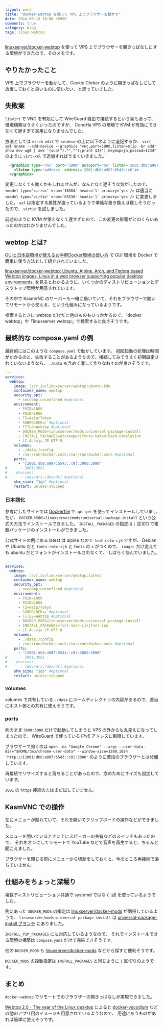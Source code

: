 ```yaml
---
layout: post
title: "docker-webtop を使って VPS 上でブラウザーを動かす"
date: 2024-09-18 18:00 +0900
comments: true
category: blog
tags: linux webtop
---
```

[linuxserver/docker-webtop](https://github.com/linuxserver/docker-webtop)
を使って VPS 上でブラウザーを開きっぱなしにする環境ができたので、そのメモです。

<!--more-->

## やりたかったこと

VPS 上でブラウザーを動かして、Cookie Clicker のように開きっぱなしにして放置しておくと良いものに使いたい、と思っていました。

## 失敗案

`libvirt` で VNC を有効にして WireGuard 経由で接続するという案もあって、
環境構築はうまくいったのですが、
ConoHa VPS の環境で KVM が有効にできなくて遅すぎて実用になりませんでした。

方法としては `virsh edit` で `<video>` の上に以下のように追記するか、
`virt-xml $name --add-device --graphics "vnc,port=5900,listen=$(ip -br addr show dev wg0 | awk '{sub("/.*","");print $3}'),keymap=ja,passwd=1234"`
のように `virt-xml` で追加すればうまくいきました。

```xml
  <graphics type='vnc' port='5900' autoport='no' listen='2001:db8:a987:6543::c0' keymap='ja' passwd='1234'>
    <listen type='address' address='2001:db8:a987:6543::c0'/>
  </graphics>
```

変更しなくても動くかもしれませんが、なんとなく遅そうな気がしたので、
`<model type='cirrus' vram='16384' heads='1' primary='yes'/>`
は適当に
`<model type='virtio' vram='65536' heads='1' primary='yes'/>`
に変更しました。
`qxl` は指定する属性が違っているようで単純な置き換えは難しそうだったので、
`virtio` を試しました。

前述のように KVM が使えなくて遅すぎたので、この変更の影響がどのくらいあったのかはわかりませんでした。

## webtop とは?

[GUIと日本語環境が使えるお手軽Docker環境の使い方](https://zenn.dev/mkj/articles/292a70b4f4e5e8)
で GUI 環境を Docker で簡単に使う方法として紹介されていました。

[linuxserver/docker-webtop: Ubuntu, Alpine, Arch, and Fedora based Webtop images, Linux in a web browser supporting popular desktop environments.](https://github.com/linuxserver/docker-webtop)
を見るとわかるように、いくつかのディストリビューションとデスクトップ環境が用意されています。

その中で KasmVNC のサーバーも一緒に動いていて、それをブラウザーで開いてリモートから使える、という仕組みになっているようです。

検索するときに webtop だけだと他のものもひっかかるので、「docker webtop」や「linuxserver webtop」で検索すると良さそうです。

## 最終的な compose.yaml の例

最終的にはこのような `compose.yaml` で動かしています。
初回起動の処理は時間がかかるのと、失敗することがあるようなので、接続してみてうまく初期設定されていないようなら、
`./data` も含めて消して作りなおすのが良さそうです。

```yaml
---
services:
  webtop:
    image: lscr.io/linuxserver/webtop:ubuntu-kde
    container_name: webtop
    security_opt:
      - seccomp:unconfined #optional
    environment:
      - PUID=1000
      - PGID=1000
      - TZ=Asia/Tokyo
      - SUBFOLDER=/ #optional
      - TITLE=Webtop #optional
      - DOCKER_MODS=linuxserver/mods:universal-package-install
      - INSTALL_PACKAGES=etckeeper|fonts-takao|bash-completion
      - LC_ALL=ja_JP.UTF-8
    volumes:
      - ./data:/config
      - /var/run/docker.sock:/var/run/docker.sock #optional
    ports:
      - "[2001:db8:a987:6543::c0]:3000:3000"
#      - 3001:3001
#    devices:
#      - /dev/dri:/dev/dri #optional
    shm_size: "1gb" #optional
    restart: unless-stopped
```

### 日本語化

参考にしたサイトでは [Dockerfile](https://github.com/karaage0703/docker-webtop/blob/c05f865d3ec17272efd68261b636ccd90048b6d8/container-ubuntu/Dockerfile) で `apt-get` を使ってインストールしていましたが、
`DOCKER_MODS=linuxserver/mods:universal-package-install` という公式の方法でインストールできました。
`INSTALL_PACKAGES` の指定は `|` 区切りで複数パッケージのインストールができました。

公式サイトの例にある latest は alpine なので `font-noto-cjk` ですが、
Debian や Ubuntu だと `fonts-noto-cjk` と `fonts` の `s` がつくので、
`image:` だけ変えても ubuntu だとフォントがインストールされなくて、
しばらく悩んでいました。

```yaml
---
services:
  webtop:
    image: lscr.io/linuxserver/webtop:latest
    container_name: webtop
    security_opt:
      - seccomp:unconfined #optional
    environment:
      - PUID=1000
      - PGID=1000
      - TZ=Asia/Tokyo
      - SUBFOLDER=/ #optional
      - TITLE=Webtop #optional
      - DOCKER_MODS=linuxserver/mods:universal-package-install
      - INSTALL_PACKAGES=font-noto-cjk|font-ipa
      - LC_ALL=ja_JP.UTF-8
    volumes:
      - ./data:/config
      - /var/run/docker.sock:/var/run/docker.sock #optional
    ports:
      - "[2001:db8:a987:6543::c0]:3000:3000"
#      - 3001:3001
#    devices:
#      - /dev/dri:/dev/dri #optional
    shm_size: "1gb" #optional
    restart: unless-stopped
```

### volumes

volumes で共有している `./data` にホームディレクトリの内容があるので、適当にホスト側との共有に使えそうです。

### ports

例のまま `3000:3000` だけで起動してしまうと VPS の外からも丸見えになってしまったので、
WireGuard で使っている IPv6 アドレスに制限しています。

ブラウザーで開くのは
`open -na "Google Chrome" --args --user-data-dir="$HOME/tmp/chrome-user-data" --window-size=1280,1024 'http://[2001:db8:a987:6543::c0]:3000'`
のように普段のブラウザーとは分離しています。

再接続でリサイズすると落ちることがあったので、念のためにサイズも固定しています。

`3001` の `https` 接続の方はまだ試していません。

## KasmVNC での操作

左にメニューが隠れていて、それを開いてクリップボードの操作などができました。

メニューを開いているときに上にスピーカーの共有などのスイッチもあったので、
それをオンにしてリモートで YouTube などで音声を再生すると、ちゃんと聞こえました。

ブラウザーを閉じる前にメニューから切断をしておくと、今のところ再接続で落ちていません。

## 仕組みをちょっと深堀り

複数ディストリビューション共通で systemd ではなく
[s6](https://www.skarnet.org/software/s6/index.html)
を使っているようでした。

例にあった `DOCKER_MODS` の指定は
[linuxserver/docker-mods](https://github.com/linuxserver/docker-mods)
が関係しているようで、
`linuxserver/mods:universal-package-install` は
[universal-package-install ブランチ](https://github.com/linuxserver/docker-mods/tree/universal-package-install)
にありました。

`INSTALL_PIP_PACKAGES` にも対応しているようなので、
それでインストールできる環境の構築は `compose.yaml` だけで完結できそうです。

他の `DOCKER_MODS` も
[linuxserver/docker-mods](https://github.com/linuxserver/docker-mods)
などから探すと便利そうです。

`DOCKER_MODS` の複数指定は `INSTALL_PACKAGES` と同じように `|` 区切りのようです。

## まとめ

`docker-webtop` でリモートでのブラウザーの開きっぱなしが実現できました。

[Webtop 2.0 - The year of the Linux desktop](https://www.linuxserver.io/blog/webtop-2-0-the-year-of-the-linux-desktop)
によると
[docker-vscodium](https://github.com/linuxserver/docker-vscodium)
などの他のアプリ用のイメージも用意されているようなので、
用途にあうものがあれば簡単に使えそうです。
